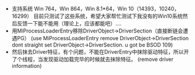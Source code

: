 - 支持系统 Win 764，Win 864，Win 8.1*64，Win 10（14393，10240，16299） 目前只测试了这些系统，希望大家帮忙测试下我没有的Win10系统然后反馈一下能不能用（理论上，应该都能吧）....
- 用MiProcessLoaderEntry移除DriverObject->DriverSection（直接断链会遭遇PG） (use MiProcessLoaderEntry remove DriverObject->DriverSection dont straight set DriverObject->DriverSection. u got be BSOD 109)
- 然后抹去Driver特征，有个问题，不能在DriverEntry中抹除驱动特征，所以开了个线程，当发现驱动加载完毕的时候就去抹除特征。 (remove driver information)
